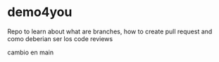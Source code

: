 # demo4you
Repo to learn about what are branches, how to create pull request and como deberian ser los code reviews

cambio en main
